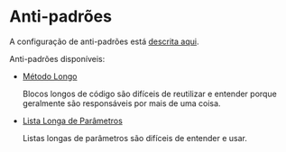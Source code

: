 # Anti-padrões

A configuração de anti-padrões está [descrita aqui](../../../../../pt-br/docusaurus-plugin-content-docs/current/getting-started/configuration.md#configuring-an-anti-pattern-entry).

Anti-padrões disponíveis:

- [Método Longo](./long-method.md)

    Blocos longos de código são difíceis de reutilizar e entender porque geralmente são responsáveis por mais de uma coisa.

- [Lista Longa de Parâmetros](./long-parameter-list.md)

    Listas longas de parâmetros são difíceis de entender e usar.
